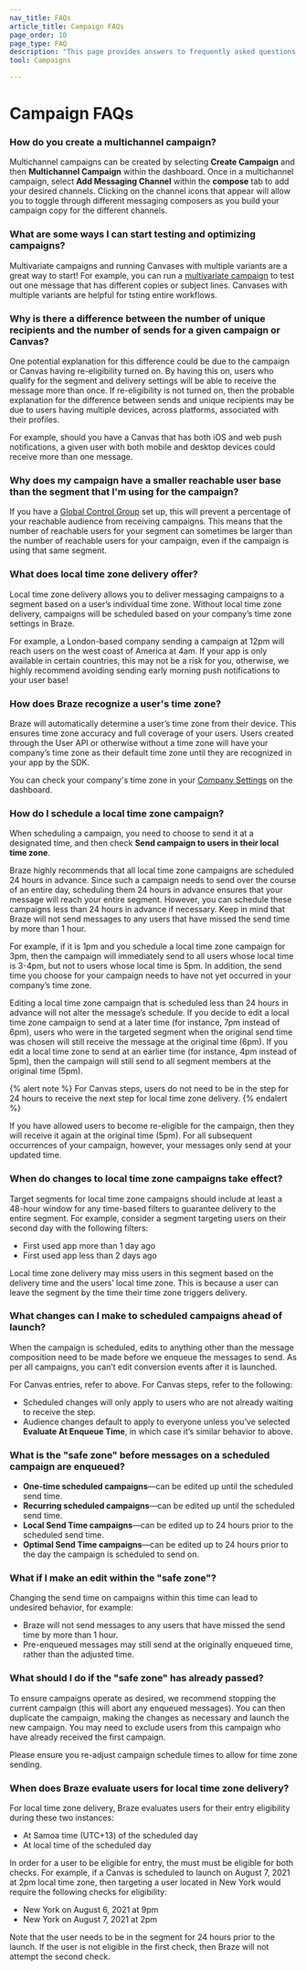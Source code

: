 ```yaml
---
nav_title: FAQs
article_title: Campaign FAQs
page_order: 10
page_type: FAQ
description: "This page provides answers to frequently asked questions about campaigns."
tool: Campaigns

---
```


# Campaign FAQs

### How do you create a multichannel campaign?

Multichannel campaigns can be created by selecting **Create Campaign** and then **Multichannel Campaign** within the dashboard. Once in a multichannel campaign, select **Add Messaging Channel** within the **compose** tab to add your desired channels. Clicking on the channel icons that appear will allow you to toggle through different messaging composers as you build your campaign copy for the different channels.

### What are some ways I can start testing and optimizing campaigns?

Multivariate campaigns and running Canvases with multiple variants are a great way to start! For example, you can run a [multivariate campaign]({{site.baseurl}}/user_guide/engagement_tools/testing/multivariant_testing/) to test out one message that has different copies or subject lines. Canvases with multiple variants are helpful for tsting entire workflows.

### Why is there a difference between the number of unique recipients and the number of sends for a given campaign or Canvas?

One potential explanation for this difference could be due to the campaign or Canvas having re-eligibility turned on. By having this on, users who qualify for the segment and delivery settings will be able to receive the message more than once. If re-eligibility is not turned on, then the probable explanation for the difference between sends and unique recipients may be due to users having multiple devices, across platforms, associated with their profiles. 

For example, should you have a Canvas that has both iOS and web push notifications, a given user with both mobile and desktop devices could receive more than one message.

### Why does my campaign have a smaller reachable user base than the segment that I'm using for the campaign?

If you have a [Global Control Group]({{site.baseurl}}/user_guide/engagement_tools/testing/global_control_group/) set up, this will prevent a percentage of your reachable audience from receiving campaigns. This means that the number of reachable users for your segment can sometimes be larger than the number of reachable users for your campaign, even if the campaign is using that same segment.

### What does local time zone delivery offer?

Local time zone delivery allows you to deliver messaging campaigns to a segment based on a user’s individual time zone. Without local time zone delivery, campaigns will be scheduled based on your company’s time zone settings in Braze. 

For example, a London-based company sending a campaign at 12pm will reach users on the west coast of America at 4am. If your app is only available in certain countries, this may not be a risk for you, otherwise, we highly recommend avoiding sending early morning push notifications to your user base!

### How does Braze recognize a user's time zone?

Braze will automatically determine a user’s time zone from their device. This ensures time zone accuracy and full coverage of your users. Users created through the User API or otherwise without a time zone will have your company’s time zone as their default time zone until they are recognized in your app by the SDK. 

You can check your company's time zone in your [Company Settings]({{site.baseurl}}/user_guide/administrative/manage_your_braze_users/company-wide_settings_management/) on the dashboard. 

### How do I schedule a local time zone campaign?

When scheduling a campaign, you need to choose to send it at a designated time, and then check **Send campaign to users in their local time zone**.

Braze highly recommends that all local time zone campaigns are scheduled 24 hours in advance. Since such a campaign needs to send over the course of an entire day, scheduling them 24 hours in advance ensures that your message will reach your entire segment. However, you can schedule these campaigns less than 24 hours in advance if necessary. Keep in mind that Braze will not send messages to any users that have missed the send time by more than 1 hour. 

For example, if it is 1pm and you schedule a local time zone campaign for 3pm, then the campaign will immediately send to all users whose local time is 3-4pm, but not to users whose local time is 5pm. In addition, the send time you choose for your campaign needs to have not yet occurred in your company’s time zone.

Editing a local time zone campaign that is scheduled less than 24 hours in advance will not alter the message’s schedule. If you decide to edit a local time zone campaign to send at a later time (for instance, 7pm instead of 6pm), users who were in the targeted segment when the original send time was chosen will still receive the message at the original time (6pm). If you edit a local time zone to send at an earlier time (for instance, 4pm instead of 5pm), then the campaign will still send to all segment members at the original time (5pm). 

{% alert note %}
For Canvas steps, users do not need to be in the step for 24 hours to receive the next step for local time zone delivery. 
{% endalert %}

If you have allowed users to become re-eligible for the campaign, then they will receive it again at the original time (5pm). For all subsequent occurrences of your campaign, however, your messages only send at your updated time.

### When do changes to local time zone campaigns take effect?

Target segments for local time zone campaigns should include at least a 48-hour window for any time-based filters to guarantee delivery to the entire segment. For example, consider a segment targeting users on their second day with the following filters:

- First used app more than 1 day ago
- First used app less than 2 days ago

Local time zone delivery may miss users in this segment based on the delivery time and the users’ local time zone. This is because a user can leave the segment by the time their time zone triggers delivery.

### What changes can I make to scheduled campaigns ahead of launch?

When the campaign is scheduled, edits to anything other than the message composition need to be made before we enqueue the messages to send. As per all campaigns, you can’t edit conversion events after it is launched.

For Canvas entries, refer to above. For Canvas steps, refer to the following:

- Scheduled changes will only apply to users who are not already waiting to receive the step.
- Audience changes default to apply to everyone unless you’ve selected **Evaluate At Enqueue Time**, in which case it’s similar behavior to above.

### What is the "safe zone" before messages on a scheduled campaign are enqueued?

- **One-time scheduled campaigns**—can be edited up until the scheduled send time.
- **Recurring scheduled campaigns**—can be edited up until the scheduled send time.
- **Local Send Time campaigns**—can be edited up to 24 hours prior to the scheduled send time.
- **Optimal Send Time campaigns**—can be edited up to 24 hours prior to the day the campaign is scheduled to send on.

### What if I make an edit within the "safe zone"?

Changing the send time on campaigns within this time can lead to undesired behavior, for example:

- Braze will not send messages to any users that have missed the send time by more than 1 hour.
- Pre-enqueued messages may still send at the originally enqueued time, rather than the adjusted time.

### What should I do if the "safe zone" has already passed?

To ensure campaigns operate as desired, we recommend stopping the current campaign (this will abort any enqueued messages). You can then duplicate the campaign, making the changes as necessary and launch the new campaign. You may need to exclude users from this campaign who have already received the first campaign.

Please ensure you re-adjust campaign schedule times to allow for time zone sending.

### When does Braze evaluate users for local time zone delivery?

For local time zone delivery, Braze evaluates users for their entry eligibility during these two instances:
- At Samoa time (UTC+13) of the scheduled day
- At local time of the scheduled day

In order for a user to be eligible for entry, the must must be eligible for both checks. For example, if a Canvas is scheduled to launch on August 7, 2021 at 2pm local time zone,  then targeting a user located in New York would require the following checks for eligibility:
- New York on August 6, 2021 at 9pm
- New York on August 7, 2021 at 2pm

Note that the user needs to be in the segment for 24 hours prior to the launch. If the user is not eligible in the first check, then Braze will not attempt the second check.
